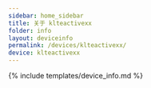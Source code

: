 ```yaml
---
sidebar: home_sidebar
title: 关于 klteactivexx
folder: info
layout: deviceinfo
permalink: /devices/klteactivexx/
device: klteactivexx
---
```

{% include templates/device_info.md %}
